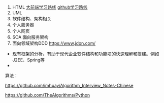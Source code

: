 1. HTML  [大前端学习路线](http://bbs.itheima.com/thread-391250-1-1.html) 	[github学习路线](https://github.com/qianguyihao/Web)
2. UML
3. 软件结构、架构相关
4. 个人服务器
5. 个人网页
6. SOA 面向服务架构
7. 面向领域架构DDD https://www.jdon.com/





- 现有框架的分析，有助于现代企业软件结构和功能项的快速理解和搭建。例如J2EE、Spring等
- 





算法：

https://github.com/imhuay/Algorithm_Interview_Notes-Chinese

https://github.com/TheAlgorithms/Python